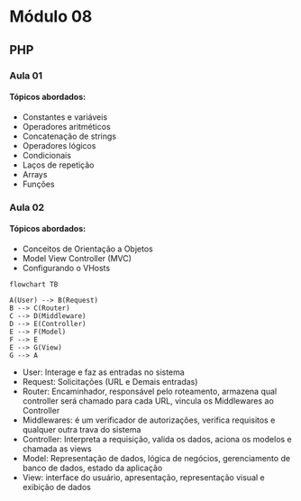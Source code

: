 # Módulo 08

## PHP

### Aula 01
#### Tópicos abordados:
- Constantes e variáveis
- Operadores aritméticos
- Concatenação de strings
- Operadores lógicos
- Condicionais
- Laços de repetição
- Arrays
- Funções

### Aula 02
#### Tópicos abordados:
- Conceitos de Orientação a Objetos
- Model View Controller (MVC)
- Configurando o VHosts

```mermaid
flowchart TB

A(User) --> B(Request)
B --> C(Router)
C --> D(Middleware)
D --> E(Controller)
E --> F(Model)
F --> E
E --> G(View)
G --> A
```

- User: Interage e faz as entradas no sistema
- Request: Solicitações (URL e Demais entradas)
- Router: Encaminhador, responsável pelo roteamento, armazena qual controller será chamado para cada URL, vincula os Middlewares ao Controller
- Middlewares: é um verificador de autorizações, verifica requisitos e qualquer outra trava do sistema
- Controller: Interpreta a requisição, valida os dados, aciona os modelos e chamada as views
- Model: Representação de dados, lógica de negócios, gerenciamento de banco de dados, estado da aplicação
- View: interface do usuário, apresentação, representação visual e exibição de dados